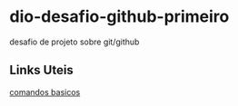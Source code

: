# dio-desafio-github-primeiro
desafio de projeto sobre git/github

## Links Uteis

[comandos basicos](https://www.dio.me/articles/principais-comandos-git-e-github)
